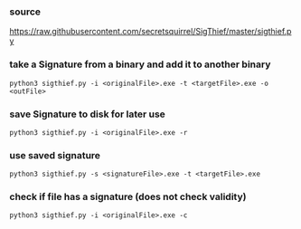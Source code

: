 ### source
https://raw.githubusercontent.com/secretsquirrel/SigThief/master/sigthief.py  

### take a Signature from a binary and add it to another binary
```
python3 sigthief.py -i <originalFile>.exe -t <targetFile>.exe -o <outFile>
```

### save Signature to disk for later use
```
python3 sigthief.py -i <originalFile>.exe -r
```

### use saved signature
```
python3 sigthief.py -s <signatureFile>.exe -t <targetFile>.exe
```

### check if file has a signature (does not check validity)
```
python3 sigthief.py -i <originalFile>.exe -c
```

